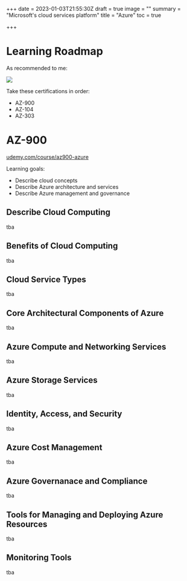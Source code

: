 +++
date = 2023-01-03T21:55:30Z
draft = true
image = ""
summary = "Microsoft's cloud services platform"
title = "Azure"
toc = true

+++
# Learning Roadmap

As recommended to me:

![](/uploads/azure-roadmap.png)

Take these certifications in order:

* AZ-900
* AZ-104
* AZ-303

# AZ-900

[udemy.com/course/az900-azure](https://www.udemy.com/course/az900-azure/)

Learning goals:

* Describe cloud concepts
* Describe Azure architecture and services
* Describe Azure management and governance

## Describe Cloud Computing

tba

## Benefits of Cloud Computing

tba

## Cloud Service Types

tba

## Core Architectural Components of Azure

tba

## Azure Compute and Networking Services

tba

## Azure Storage Services

tba

## Identity, Access, and Security

tba

## Azure Cost Management

tba

## Azure Governanace and Compliance

tba

## Tools for Managing and Deploying Azure Resources

tba

## Monitoring Tools

tba